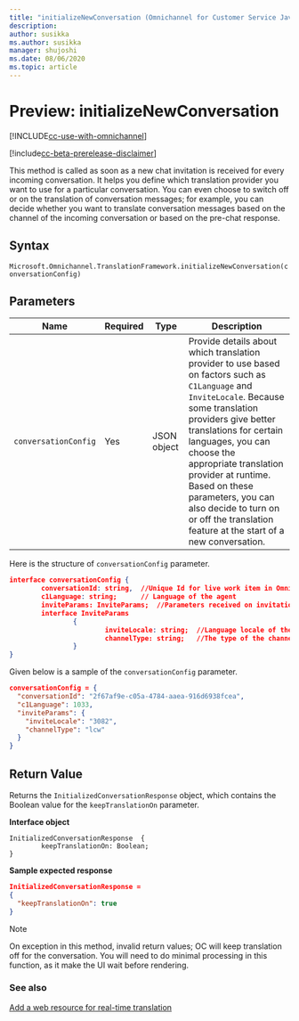 ```yaml
---
title: "initializeNewConversation (Omnichannel for Customer Service JavaScript API reference) | MicrosoftDocs"
description: 
author: susikka
ms.author: susikka
manager: shujoshi
ms.date: 08/06/2020
ms.topic: article
---
```


# Preview: initializeNewConversation

[!INCLUDE[cc-use-with-omnichannel](../../../../includes/cc-use-with-omnichannel.md)]

[!include[cc-beta-prerelease-disclaimer](../../../../includes/cc-beta-prerelease-disclaimer.md)]

This method is called as soon as a new chat invitation is received for every incoming conversation. It helps you define which translation provider you want to use for a particular conversation. You can even choose to switch off or on the translation of conversation messages; for example, you can decide whether you want to translate conversation messages based on the channel of the incoming conversation or based on the pre-chat response.

## Syntax

`Microsoft.Omnichannel.TranslationFramework.initializeNewConversation(conversationConfig)`

## Parameters

|Name|Required|Type|Description|
|----|----|----|----|
|`conversationConfig`|Yes| JSON object| Provide details about which translation provider to use based on factors such as `C1Language` and `InviteLocale`. Because some translation providers give better translations for certain languages, you can choose the appropriate translation provider at runtime. <br />Based on these parameters, you can also decide to turn on or off the translation feature at the start of a new conversation.|

Here is the structure of `conversationConfig` parameter.

```json
interface conversationConfig { 
        conversationId: string,  //Unique Id for live work item in Omnichannel for Customer Service
        c1Language: string;      // Language of the agent
        inviteParams: InviteParams;  //Parameters received on invitation to the chat 
        interface InviteParams
                { 
                        inviteLocale: string;  //Language locale of the channel received during the chat invitation 
                        channelType: string;   //The type of the channel 
                } 
}
```
Given below is a sample of the `conversationConfig` parameter.

```json
conversationConfig = {
  "conversationId": "2f67af9e-c05a-4784-aaea-916d6938fcea",
  "c1Language": 1033,
  "inviteParams": {
    "inviteLocale": "3082",
    "channelType": "lcw"
  }
}
```

## Return Value

Returns the `InitializedConversationResponse` object, which contains the Boolean value for the `keepTranslationOn` parameter.

**Interface object**

```
InitializedConversationResponse  {
        keepTranslationOn: Boolean;
}
```

**Sample expected response**

```json
InitializedConversationResponse = 
{
  "keepTranslationOn": true
}
```

> [!NOTE]
> On exception in this method, invalid return values; OC will keep translation off for the conversation. You will need to do minimal processing in this function, as it make the UI wait before rendering.

### See also

[Add a web resource for real-time translation](../../how-to/add-web-resource-real-time-translation.md)
